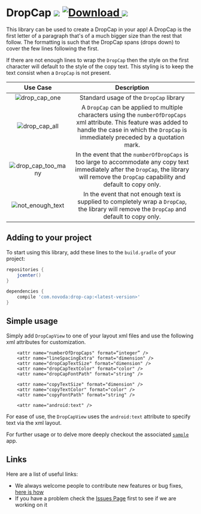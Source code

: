 # DropCap [![](https://ci.novoda.com/buildStatus/icon?job=drop-cap)](https://ci.novoda.com/job/drop-cap/lastBuild/console) [![Download](https://api.bintray.com/packages/novoda/maven/drop-cap/images/download.svg) ](https://bintray.com/novoda/maven/drop-cap/_latestVersion) [![](https://raw.githubusercontent.com/novoda/novoda/master/assets/btn_apache_lisence.png)](LICENSE.txt)

This library can be used to create a DropCap in your app! A DropCap is the first letter of a paragraph that's of a much
bigger size than the rest that follow. The formatting is such that the DropCap spans (drops down) to cover the few lines
following the first.

If there are not enough lines to wrap the `DropCap` then the style on the first character will default to the style
of the copy text. This styling is to keep the text consist when a `DropCap` is not present.

Use Case | Description
:---:|:---:
![drop_cap_one](https://cloud.githubusercontent.com/assets/3380092/24722504/d2e4ddea-1a3b-11e7-8749-0158ad3ab5e9.png) | Standard usage of the `DropCap` library
![drop_cap_all](https://cloud.githubusercontent.com/assets/3380092/24722529/edcd641a-1a3b-11e7-82df-0e535a8c60b2.png) | A `DropCap` can be applied to multiple characters using the `numberOfDropCaps` xml attribute. This feature was added to handle the case in which the `DropCap` is immediately preceded by a quotation mark.
![drop_cap_too_many](https://cloud.githubusercontent.com/assets/3380092/24722530/edcf912c-1a3b-11e7-8757-d336c8bd3c95.png) | In the event that the `numberOfDropCaps` is too large to accommodate any copy text immediately after the `DropCap`, the library will remove the `DropCap` capability and default to copy only.
![not_enough_text](https://cloud.githubusercontent.com/assets/3380092/20004465/6385c7d6-a284-11e6-875e-b1647968865b.png) | In the event that not enough text is supplied to completely wrap a `DropCap`, the library will remove the `DropCap` and default to copy only.

## Adding to your project

To start using this library, add these lines to the `build.gradle` of your project:

```groovy
repositories {
    jcenter()
}

dependencies {
    compile 'com.novoda:drop-cap:<latest-version>'
}
```

## Simple usage

Simply add `DropCapView` to one of your layout xml files and use the following xml attributes for customization.

```
    <attr name="numberOfDropCaps" format=“integer” />	
    <attr name="lineSpacingExtra" format="dimension" />
    <attr name="dropCapTextSize" format="dimension" />
    <attr name="dropCapTextColor" format="color" />
    <attr name="dropCapFontPath" format="string" />

    <attr name="copyTextSize" format="dimension" />
    <attr name="copyTextColor" format="color" />
    <attr name="copyFontPath" format="string" />

    <attr name="android:text" />
```

For ease of use, the `DropCapView` uses the `android:text` attribute to specify text via the xml layout.


For further usage or to delve more deeply checkout the associated [`sample`](https://github.com/novoda/spikes/tree/master/drop-cap/sample) app. 

## Links

Here are a list of useful links:

 * We always welcome people to contribute new features or bug fixes, [here is how](https://github.com/novoda/novoda/blob/master/CONTRIBUTING.md)
 * If you have a problem check the [Issues Page](https://github.com/novoda/drop-cap/issues) first to see if we are working on it
